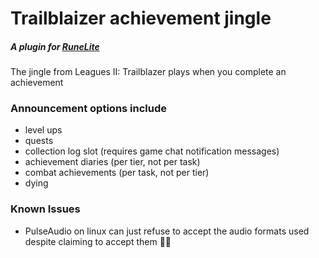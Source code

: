 # Trailblaizer achievement jingle
##### A plugin for [RuneLite](https://runelite.net/)
The jingle from Leagues II: Trailblazer plays when you complete an achievement

### Announcement options include
- level ups
- quests
- collection log slot (requires game chat notification messages)
- achievement diaries (per tier, not per task)
- combat achievements (per task, not per tier)
- dying

### Known Issues
- PulseAudio on linux can just refuse to accept the audio formats used despite claiming to accept them :man_shrugging:
